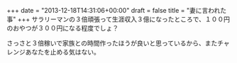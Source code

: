 +++
date = "2013-12-18T14:31:06+00:00"
draft = false
title = "妻に言われた事"
+++
サラリーマンの３倍頑張って生涯収入３億になったところで、１００円のおやつが３００円になる程度でしょ？

さっさと３倍稼いで家族との時間作ったほうが良いと思っているから、またチャレンジあなたを止める気はない。
